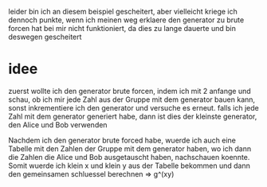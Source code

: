 leider bin ich an diesem beispiel gescheitert, aber vielleicht kriege ich dennoch punkte, wenn ich meinen weg erklaere
den generator zu brute forcen hat bei mir nicht funktioniert, da dies zu lange dauerte und bin deswegen gescheitert

# idee
zuerst wollte ich den generator brute forcen, indem ich mit 2 anfange und schau, ob ich mir jede Zahl aus der Gruppe mit dem generator bauen kann, sonst inkrementiere ich den generator und versuche es erneut. falls ich jede Zahl mit dem generator generiert habe, dann ist dies der kleinste generator, den Alice und Bob verwenden

Nachdem ich den generator brute forced habe, wuerde ich auch eine Tabelle mit den Zahlen der Gruppe mit dem generator haben, wo ich dann die Zahlen die Alice und Bob ausgetauscht haben, nachschauen koennte. Somit wuerde ich klein x und klein y aus der Tabelle bekommen und dann den gemeinsamen schluessel berechnen => g^(xy)
